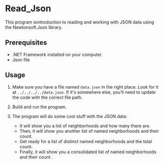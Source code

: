 # Read_Json

This program isintroduction to reading and working with JSON data using the Newtonsoft.Json library.

## Prerequisites

- .NET Framework installed on your computer.
- Json file

## Usage

1. Make sure you have a file named `data.json` in the right place. Look for it at `../../../../data.json`. If it's somewhere else, you'll need to update the code with the correct file path.
2. Build and run the program.
3. The program will do some cool stuff with the JSON data:

    - It will show you a list of neighborhoods and how many there are.
    - Then, it will show you another list of named neighborhoods and their count.
    - Get ready for a list of distinct named neighborhoods and the total count.
    - Finally, it will show you a consolidated list of named neighborhoods and their count .



